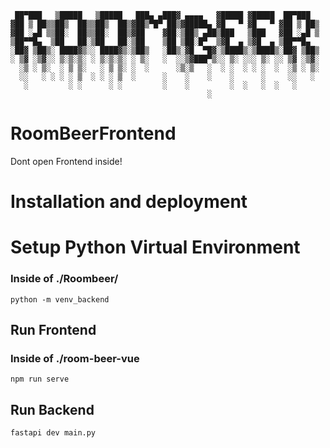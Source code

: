 ```plaintext
 ██▀███   ▒█████   ▒█████   ███▄ ▄███▓ ▄▄▄▄   ▓█████ ▓█████  ██▀███  
▓██ ▒ ██▒▒██▒  ██▒▒██▒  ██▒▓██▒▀█▀ ██▒▓█████▄ ▓█   ▀ ▓█   ▀ ▓██ ▒ ██▒
▓██ ░▄█ ▒▒██░  ██▒▒██░  ██▒▓██    ▓██░▒██▒ ▄██▒███   ▒███   ▓██ ░▄█ ▒
▒██▀▀█▄  ▒██   ██░▒██   ██░▒██    ▒██ ▒██░█▀  ▒▓█  ▄ ▒▓█  ▄ ▒██▀▀█▄  
░██▓ ▒██▒░ ████▓▒░░ ████▓▒░▒██▒   ░██▒░▓█  ▀█▓░▒████▒░▒████▒░██▓ ▒██▒
░ ▒▓ ░▒▓░░ ▒░▒░▒░ ░ ▒░▒░▒░ ░ ▒░   ░  ░░▒▓███▀▒░░ ▒░ ░░░ ▒░ ░░ ▒▓ ░▒▓░
  ░▒ ░ ▒░  ░ ▒ ▒░   ░ ▒ ▒░ ░  ░      ░▒░▒   ░  ░ ░  ░ ░ ░  ░  ░▒ ░ ▒░
  ░░   ░ ░ ░ ░ ▒  ░ ░ ░ ▒  ░      ░    ░    ░    ░      ░     ░░   ░ 
   ░         ░ ░      ░ ░         ░    ░         ░  ░   ░  ░   ░     
                                            ░                        
```

# RoomBeerFrontend
Dont open Frontend inside!      

# Installation and deployment
# Setup Python Virtual Environment
### Inside of ./Roombeer/
```plaintext
python -m venv_backend
```
## Run Frontend
### Inside of ./room-beer-vue
```plaintext
npm run serve
```
## Run Backend
```plaintext
fastapi dev main.py
```